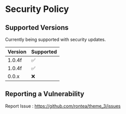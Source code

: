 # Security Policy

## Supported Versions

Currently being supported with security updates.

| Version | Supported          |
| ------- | ------------------ |
| 1.0.4f| :white_check_mark: |
| 1.0.4f| :white_check_mark: |
| 0.0.x   | :x:                |


## Reporting a Vulnerability

Report Issue : https://github.com/rontea/theme_3/issues

